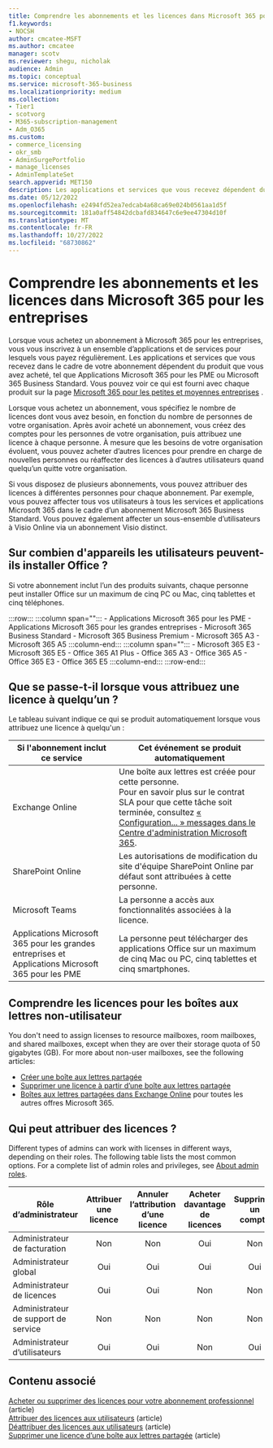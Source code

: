 ```yaml
---
title: Comprendre les abonnements et les licences dans Microsoft 365 pour les entreprises
f1.keywords:
- NOCSH
author: cmcatee-MSFT
ms.author: cmcatee
manager: scotv
ms.reviewer: shegu, nicholak
audience: Admin
ms.topic: conceptual
ms.service: microsoft-365-business
ms.localizationpriority: medium
ms.collection:
- Tier1
- scotvorg
- M365-subscription-management
- Adm_O365
ms.custom:
- commerce_licensing
- okr_smb
- AdminSurgePortfolio
- manage_licenses
- AdminTemplateSet
search.appverid: MET150
description: Les applications et services que vous recevez dépendent du produit Microsoft 365 que vous avez acheté, comme Applications Microsoft 365 pour les PME.
ms.date: 05/12/2022
ms.openlocfilehash: e2494fd52ea7edcab4a68ca69e024b0561aa1d5f
ms.sourcegitcommit: 181a0aff54842dcbafd834647c6e9ee47304d10f
ms.translationtype: MT
ms.contentlocale: fr-FR
ms.lasthandoff: 10/27/2022
ms.locfileid: "68730862"
---
```

# <a name="understand-subscriptions-and-licenses-in-microsoft-365-for-business"></a>Comprendre les abonnements et les licences dans Microsoft 365 pour les entreprises

Lorsque vous achetez un abonnement à Microsoft 365 pour les entreprises, vous vous inscrivez à un ensemble d’applications et de services pour lesquels vous payez régulièrement. Les applications et services que vous recevez dans le cadre de votre abonnement dépendent du produit que vous avez acheté, tel que Applications Microsoft 365 pour les PME ou Microsoft 365 Business Standard. Vous pouvez voir ce qui est fourni avec chaque produit sur la page [Microsoft 365 pour les petites et moyennes entreprises](https://www.microsoft.com/microsoft-365/business/compare-all-microsoft-365-business-products) .

Lorsque vous achetez un abonnement, vous spécifiez le nombre de licences dont vous avez besoin, en fonction du nombre de personnes de votre organisation. Après avoir acheté un abonnement, vous créez des comptes pour les personnes de votre organisation, puis attribuez une licence à chaque personne. À mesure que les besoins de votre organisation évoluent, vous pouvez acheter d’autres licences pour prendre en charge de nouvelles personnes ou réaffecter des licences à d’autres utilisateurs quand quelqu’un quitte votre organisation.

Si vous disposez de plusieurs abonnements, vous pouvez attribuer des licences à différentes personnes pour chaque abonnement. Par exemple, vous pouvez affecter tous vos utilisateurs à tous les services et applications Microsoft 365 dans le cadre d’un abonnement Microsoft 365 Business Standard. Vous pouvez également affecter un sous-ensemble d’utilisateurs à Visio Online via un abonnement Visio distinct.

## <a name="how-many-devices-can-people-install-office-on"></a>Sur combien d'appareils les utilisateurs peuvent-ils installer Office ?

Si votre abonnement inclut l’un des produits suivants, chaque personne peut installer Office sur un maximum de cinq PC ou Mac, cinq tablettes et cinq téléphones.

:::row:::
   :::column span="":::
        - Applications Microsoft 365 pour les PME - Applications Microsoft 365 pour les grandes entreprises - Microsoft 365 Business Standard - Microsoft 365 Business Premium - Microsoft 365 A3 - Microsoft 365 A5
   :::column-end:::
   :::column span="":::
        - Microsoft 365 E3 - Microsoft 365 E5 - Office 365 A1 Plus - Office 365 A3 - Office 365 A5 - Office 365 E3 - Office 365 E5
   :::column-end:::
:::row-end:::

## <a name="what-happens-when-you-assign-a-license-to-someone"></a>Que se passe-t-il lorsque vous attribuez une licence à quelqu’un ?

Le tableau suivant indique ce qui se produit automatiquement lorsque vous attribuez une licence à quelqu'un :
  
|Si l'abonnement inclut ce service|Cet événement se produit automatiquement|
|---|---|
|Exchange Online|Une boîte aux lettres est créée pour cette personne. <br/> Pour en savoir plus sur le contrat SLA pour que cette tâche soit terminée, consultez [« Configuration... » messages dans le Centre d'administration Microsoft 365](https://support.microsoft.com/help/2635238/setting-up-messages-in-the-office-365-admin-center).|
|SharePoint Online|Les autorisations de modification du site d'équipe SharePoint Online par défaut sont attribuées à cette personne.|
|Microsoft Teams|La personne a accès aux fonctionnalités associées à la licence.|
|Applications Microsoft 365 pour les grandes entreprises et Applications Microsoft 365 pour les PME|La personne peut télécharger des applications Office sur un maximum de cinq Mac ou PC, cinq tablettes et cinq smartphones.|

## <a name="understand-licenses-for-non-user-mailboxes"></a>Comprendre les licences pour les boîtes aux lettres non-utilisateur

You don't need to assign licenses to resource mailboxes, room mailboxes, and shared mailboxes, except when they are over their storage quota of 50 gigabytes (GB). For more about non-user mailboxes, see the following articles:
  
- [Créer une boîte aux lettres partagée](../../admin/email/create-a-shared-mailbox.md)
- [Supprimer une licence à partir d’une boîte aux lettres partagée](../../admin/email/remove-license-from-shared-mailbox.md)
- [Boîtes aux lettres partagées dans Exchange Online](/exchange/collaboration-exo/shared-mailboxes) pour toutes les autres offres Microsoft 365.

## <a name="who-can-assign-licenses"></a>Qui peut attribuer des licences ?

Different types of admins can work with licenses in different ways, depending on their roles. The following table lists the most common options. For a complete list of admin roles and privileges, see [About admin roles](../../admin/add-users/about-admin-roles.md).
  
|Rôle d’administrateur|Attribuer une licence|Annuler l’attribution d’une licence|Acheter davantage de licences|Supprimer un compte|
|---|:---:|:---:|:---:|:---:|
|Administrateur de facturation|Non|Non|Oui|Non|
|Administrateur global|Oui|Oui|Oui|Oui|
|Administrateur de licences|Oui|Oui|Non|Non|
|Administrateur de support de service|Non|Non|Non|Non|
|Administrateur d’utilisateurs|Oui|Oui|Non|Oui|

## <a name="related-content"></a>Contenu associé

[Acheter ou supprimer des licences pour votre abonnement professionnel](buy-licenses.md) (article)\
[Attribuer des licences aux utilisateurs](../../admin/manage/assign-licenses-to-users.md) (article)\
[Déattribuer des licences aux utilisateurs](../../admin/manage/remove-licenses-from-users.md) (article)\
[Supprimer une licence d’une boîte aux lettres partagée](../../admin/email/remove-license-from-shared-mailbox.md) (article)
